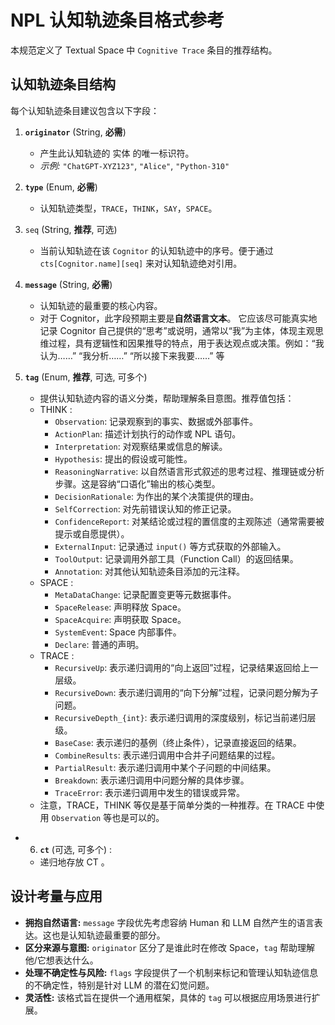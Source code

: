 # NPL 认知轨迹条目格式参考

本规范定义了 Textual Space 中 `Cognitive Trace` 条目的推荐结构。

## 认知轨迹条目结构

每个认知轨迹条目建议包含以下字段：

1.  **`originator`** (String, **必需**)
    *   产生此认知轨迹的 实体 的唯一标识符。
    *   *示例:* `"ChatGPT-XYZ123"`, `"Alice"`, `"Python-310"`

2.  **`type`** (Enum, **必需**)
    *   认知轨迹类型，`TRACE`，`THINK`，`SAY`，`SPACE`。

3.  `seq` (String, **推荐**, 可选)
	- 当前认知轨迹在该 `Cognitor` 的认知轨迹中的序号。便于通过 `cts[Cognitor.name][seq]` 来对认知轨迹绝对引用。

4.  **`message`** (String, **必需**)
    *   认知轨迹的最重要的核心内容。
    *   对于 Cognitor，此字段预期主要是**自然语言文本**。 它应该尽可能真实地记录 Cognitor 自己提供的“思考”或说明，通常以“我”为主体，体现主观思维过程，具有逻辑性和因果推导的特点，用于表达观点或决策。例如：“我认为……” “我分析……” “所以接下来我要……” 等

5.  **`tag`** (Enum, **推荐**, 可选, 可多个)
    *   提供认知轨迹内容的语义分类，帮助理解条目意图。推荐值包括：
	*   THINK :
        *   `Observation`: 记录观察到的事实、数据或外部事件。
        *   `ActionPlan`: 描述计划执行的动作或 NPL 语句。
        *   `Interpretation`: 对观察结果或信息的解读。
        *   `Hypothesis`: 提出的假设或可能性。
        *   `ReasoningNarrative`: 以自然语言形式叙述的思考过程、推理链或分析步骤。这是容纳“口语化”输出的核心类型。
        *   `DecisionRationale`: 为作出的某个决策提供的理由。
        *   `SelfCorrection`: 对先前错误认知的修正记录。
        *   `ConfidenceReport`: 对某结论或过程的置信度的主观陈述（通常需要被提示或自愿提供）。
        *   `ExternalInput`: 记录通过 `input()` 等方式获取的外部输入。
        *   `ToolOutput`: 记录调用外部工具（Function Call）的返回结果。
        *   `Annotation`: 对其他认知轨迹条目添加的元注释。
    *   SPACE :
        *   `MetaDataChange`: 记录配置变更等元数据事件。
        *   `SpaceRelease`: 声明释放 Space。
        *   `SpaceAcquire`: 声明获取 Space。
        *   `SystemEvent`: Space 内部事件。
        *   `Declare`: 普通的声明。
	*   TRACE :
	    *   `RecursiveUp`: 表示递归调用的“向上返回”过程，记录结果返回给上一层级。
	    *   `RecursiveDown`: 表示递归调用的“向下分解”过程，记录问题分解为子问题。
	    *   `RecursiveDepth_{int}`: 表示递归调用的深度级别，标记当前递归层级。
	    *   `BaseCase`: 表示递归的基例（终止条件），记录直接返回的结果。
	    *   `CombineResults`: 表示递归调用中合并子问题结果的过程。
	    *   `PartialResult`: 表示递归调用中某个子问题的中间结果。
	    *   `Breakdown`: 表示递归调用中问题分解的具体步骤。
	    *   `TraceError`: 表示递归调用中发生的错误或异常。
	*   注意，TRACE，THINK 等仅是基于简单分类的一种推荐。在 TRACE 中使用 `Observation` 等也是可以的。

* 6.  **`ct`** (可选, 可多个) :
	* 递归地存放 CT 。

## 设计考量与应用

*   **拥抱自然语言:** `message` 字段优先考虑容纳 Human 和 LLM 自然产生的语言表达。这也是认知轨迹最重要的部分。
*   **区分来源与意图:** `originator` 区分了是谁此时在修改 Space，`tag` 帮助理解他/它想表达什么。
*   **处理不确定性与风险:** `flags` 字段提供了一个机制来标记和管理认知轨迹信息的不确定性，特别是针对 LLM 的潜在幻觉问题。
*   **灵活性:** 该格式旨在提供一个通用框架，具体的 `tag` 可以根据应用场景进行扩展。
